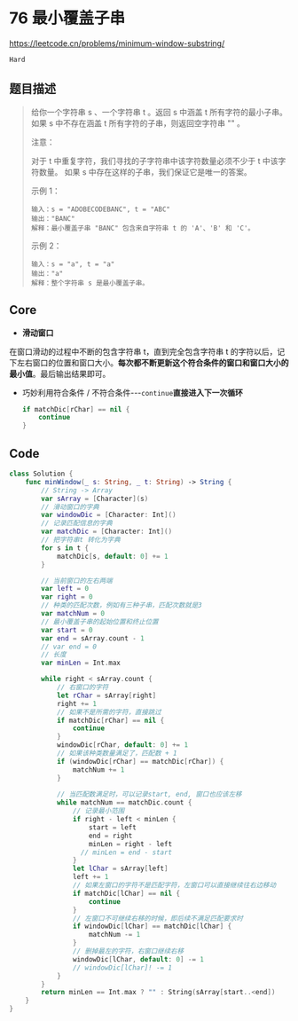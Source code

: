 # 76 最小覆盖子串

https://leetcode.cn/problems/minimum-window-substring/

`Hard`

## 题目描述

> 给你一个字符串 s 、一个字符串 t 。返回 s 中涵盖 t 所有字符的最小子串。如果 s 中不存在涵盖 t 所有字符的子串，则返回空字符串 "" 。
>
> 
>
> 注意：
>
> 对于 t 中重复字符，我们寻找的子字符串中该字符数量必须不少于 t 中该字符数量。
> 如果 s 中存在这样的子串，我们保证它是唯一的答案。
>
>
> 示例 1：
>
> ```
> 输入：s = "ADOBECODEBANC", t = "ABC"
> 输出："BANC"
> 解释：最小覆盖子串 "BANC" 包含来自字符串 t 的 'A'、'B' 和 'C'。
> ```
>
> 示例 2：
>
> ```
> 输入：s = "a", t = "a"
> 输出："a"
> 解释：整个字符串 s 是最小覆盖子串。
> ```

## Core

- **滑动窗口**

在窗口滑动的过程中不断的包含字符串 t，直到完全包含字符串 t 的字符以后，记下左右窗口的位置和窗口大小。**每次都不断更新这个符合条件的窗口和窗口大小的最小值**。最后输出结果即可。

- 巧妙利用符合条件 / 不符合条件---`continue`**直接进入下一次循环**

  ```swift
  if matchDic[rChar] == nil {
      continue
  }
  ```

  

## Code

```swift
class Solution {
    func minWindow(_ s: String, _ t: String) -> String {
        // String -> Array
        var sArray = [Character](s)
        // 滑动窗口的字典
        var windowDic = [Character: Int]()
        // 记录匹配信息的字典
        var matchDic = [Character: Int]()
        // 把字符串t 转化为字典
        for s in t {
            matchDic[s, default: 0] += 1
        }

        // 当前窗口的左右两端   
        var left = 0 
        var right = 0
        // 种类的匹配次数，例如有三种子串，匹配次数就是3
        var matchNum = 0
        // 最小覆盖子串的起始位置和终止位置
        var start = 0
        var end = sArray.count - 1
        // var end = 0
        // 长度
        var minLen = Int.max

        while right < sArray.count {
            // 右窗口的字符
            let rChar = sArray[right]
            right += 1
            // 如果不是所需的字符，直接跳过
            if matchDic[rChar] == nil {
                continue
            }
            windowDic[rChar, default: 0] += 1
            // 如果该种类数量满足了，匹配数 + 1
            if (windowDic[rChar] == matchDic[rChar]) {
                matchNum += 1
            }
            
            // 当匹配数满足时，可以记录start, end, 窗口也应该左移
            while matchNum == matchDic.count {
                // 记录最小范围
                if right - left < minLen {
                    start = left
                    end = right
                    minLen = right - left
                  // minLen = end - start
                }
                let lChar = sArray[left]
                left += 1
                // 如果左窗口的字符不是匹配字符，左窗口可以直接继续往右边移动
                if matchDic[lChar] == nil {
                    continue
                }
                // 左窗口不可继续右移的时候，即后续不满足匹配要求时
                if windowDic[lChar] == matchDic[lChar] {
                    matchNum -= 1
                }
                // 删掉最左的字符，右窗口继续右移
                windowDic[lChar, default: 0] -= 1
                // windowDic[lChar]! -= 1
            }
        }
        return minLen == Int.max ? "" : String(sArray[start..<end])
    }
}
```










